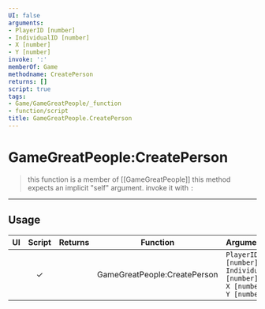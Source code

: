 ```yaml
---
UI: false
arguments:
- PlayerID [number]
- IndividualID [number]
- X [number]
- Y [number]
invoke: ':'
memberOf: Game
methodname: CreatePerson
returns: []
script: true
tags:
- Game/GameGreatPeople/_function
- function/script
title: GameGreatPeople.CreatePerson
---
```

# GameGreatPeople:CreatePerson
> this function is a member of [[GameGreatPeople]]
> this method expects an implicit "self" argument. invoke it with `:`
-----
## Usage
|  UI | Script | Returns | Function | Arguments |
|:---:|:------:|-------:|:--------:|:---------|
| |✓||GameGreatPeople:CreatePerson|`PlayerID [number]`<br>`IndividualID [number]`<br>`X [number]`<br>`Y [number]`|
